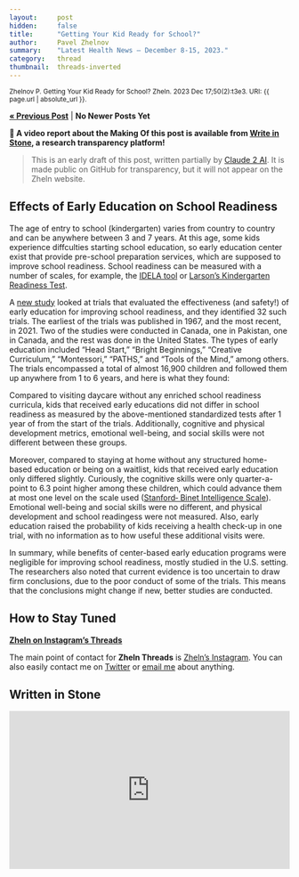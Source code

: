 ```yaml
---
layout:     post
hidden:     false
title:      "Getting Your Kid Ready for School?"
author:     Pavel Zhelnov
summary:    "Latest Health News – December 8-15, 2023."
category:   thread
thumbnail:  threads-inverted
---
```


<small>Zhelnov P. Getting Your Kid Ready for School? Zheln. 2023 Dec 17;50(2):t3e3. URI: {{ page.url | absolute_url }}.</small>

**[« Previous Post](https://zheln.com/thread/2023/07/13/1/)** | **No Newer Posts Yet**

**🎉 A video report about the Making Of this post is available from [Write in Stone](#written-in-stone), a research transparency platform!**

> This is an early draft of this post, written partially by [Claude 2 AI](https://claude.ai/). It is made public on GitHub for transparency, but it will not appear on the Zheln website.

## Effects of Early Education on School Readiness

The age of entry to school (kindergarten) varies from country to country and can be anywhere between 3 and 7 years. At this age, some kids experience diffculties starting school education, so early education center exist that provide pre-school preparation services, which are supposed to improve school readiness. School readiness can be measured with a number of scales, for example, the [IDELA tool](https://idela-network.org/the-idela-tool/) or [Larson’s Kindergarten Readiness Test](https://www.google.com/search?q=%22Kindergarten+Readiness+Test%22+Larson).

A [new study][mccartan_centre-based_2023] looked at trials that evaluated the effectiveness (and safety!) of early education for improving school readiness, and they identified 32 such trials. The earliest of the trials was published in 1967, and the most recent, in 2021. Two of the studies were conducted in Canada, one in Pakistan, one in Canada, and the rest was done in the United States. The types of early education included “Head Start,” “Bright Beginnings,” “Creative Curriculum,” “Montessori,” “PATHS,” and “Tools of the Mind,” among others. The trials encompassed a total of almost 16,900 children and followed them up anywhere from 1 to 6 years, and here is what they found:

Compared to visiting daycare without any enriched school readiness curricula, kids that received early educations did not differ in school readiness as measured by the above-mentioned standardized tests after 1 year of from the start of the trials. Additionally, cognitive and physical development metrics, emotional well-being, and social skills were not different between these groups.

Moreover, compared to staying at home without any structured home-based education or being on a waitlist, kids that received early education only differed slightly. Curiously, the cognitive skills were only quarter-a-point to 6.3 point higher among these children, which could advance them at most one level on the scale used ([Stanford‐
Binet Intelligence Scale](https://en.wikipedia.org/wiki/Stanford%E2%80%93Binet_Intelligence_Scales)). Emotional well-being and social skills were no different, and physical development and school readingess were not measured. Also, early education raised the probability of kids receiving a health check-up in one trial, with no information as to how useful these additional visits were.

In summary, while benefits of center-based early education programs were negligible for improving school readiness, mostly studied in the U.S. setting. The researchers also noted that current evidence is too uncertain to draw firm conclusions, due to the poor conduct of some of the trials. This means that the conclusions might change if new, better studies are conducted.

## How to Stay Tuned

<i class="fa fa-instagram"></i> **[Zheln on Instagram’s Threads](https://www.threads.net/@igzheln)**

The main point of contact for **Zheln Threads** is [Zheln’s Instagram](https://instagram.com/igzheln). You can also easily contact me on [Twitter](https://twitter.com/drzhelnov) or [email me](mailto:pavel@zheln.com) about anything.

## Written in Stone

<div style='position: relative; padding-bottom: 56.25%; width: 100%; display: flex; flex-direction: row; justify-content: center; align-items: center;'><iframe style='top: 0; width: 100%; height: 100% !important; position: absolute' allowtransparency='true' sandbox='allow-same-origin allow-popups allow-top-navigation allow-orientation-lock allow-scripts allow-forms' src='https://www.writeinstone.com/widget/published-58450f68-aa70-4124-a15c-5c20b91a6d1c?lightmode=false?primary=000000?secondary=5a4e70' frameborder='0' scrolling='no' allow='accelerometer; autoplay; encrypted-media; gyroscope; picture-in-picture' allowfullscreen></iframe></div>

[mccartan_centre-based_2023]: https://doi.org/10.1002/cl2.1363 "McCartan CJ, Roberts J, Jordan JA. Centre-based early education interventions for improving school readiness: A systematic review. Campbell Syst Rev. 2023 Dec 13;19(4):e1363. doi: 10.1002/cl2.1363. PMID: 38093815; PMCID: PMC10718474."
